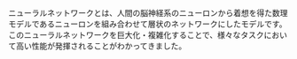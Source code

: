 ニューラルネットワークとは、人間の脳神経系のニューロンから着想を得た数理モデルであるニューロンを組み合わせて層状のネットワークにしたモデルです。
このニューラルネットワークを巨大化・複雑化することで、様々なタスクにおいて高い性能が発揮されることがわかってきました。
